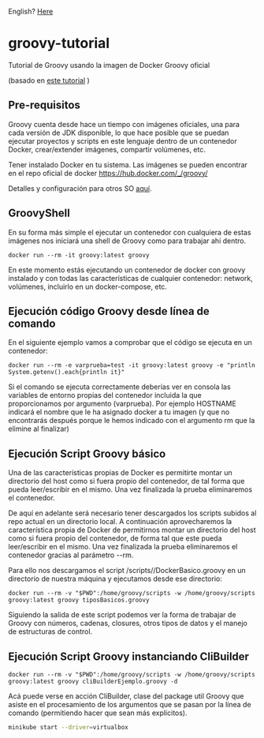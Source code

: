 English? [Here](README.md)

# groovy-tutorial
Tutorial de Groovy usando la imagen de Docker Groovy oficial

(basado en [este tutorial](https://groovy-lang.gitlab.io/101-scripts/docker/basico.html) )

## Pre-requisitos

Groovy cuenta desde hace un tiempo con imágenes oficiales, una para cada versión de JDK disponible, lo que hace posible que se puedan ejecutar proyectos y scripts en este lenguaje dentro de un contenedor Docker, crear/extender imágenes, compartir volúmenes, etc.

Tener instalado Docker en tu sistema.
Las imágenes se pueden encontrar en el repo oficial de docker https://hub.docker.com/_/groovy/


Detalles y configuración para otros SO [aquí](https://minikube.sigs.k8s.io/docs/start/).

## GroovyShell

En su forma más simple el ejecutar un contenedor con cualquiera de estas imágenes nos iniciará una shell de Groovy como para trabajar ahí dentro.

```console
docker run --rm -it groovy:latest groovy
```
En este momento estás ejecutando un contenedor de docker con groovy instalado y con todas las características de cualquier contenedor: network, volúmenes, incluirlo en un docker-compose, etc.

## Ejecución código Groovy desde línea de comando

En el siguiente ejemplo vamos a comprobar que el código se ejecuta en un contenedor:

```console
docker run --rm -e varprueba=test -it groovy:latest groovy -e "println System.getenv().each{println it}"
```

Si el comando se ejecuta correctamente deberías ver en consola las variables de entorno propias del contenedor incluida la que proporcionamos por argumento (varprueba). Por ejemplo HOSTNAME indicará el nombre que le ha asignado docker a tu imagen (y que no encontrarás después porque le hemos indicado con el argumento rm que la elimine al finalizar)

## Ejecución Script Groovy básico

Una de las características propias de Docker es permitirte montar un directorio del host como si fuera propio del contenedor, de tal forma que pueda leer/escribir en el mismo. Una vez finalizada la prueba eliminaremos el contenedor.

De aquí en adelante será necesario tener descargados los scripts subidos al repo actual en un directorio local.
A continuación aprovecharemos la característica propia de Docker de permitirnos montar un directorio del host como si fuera propio del contenedor, de forma tal que este pueda leer/escribir en el mismo. Una vez finalizada la prueba eliminaremos el contenedor gracias al parámetro --rm.

Para ello nos descargamos el script /scripts//DockerBasico.groovy en un directorio de nuestra máquina y ejecutamos desde ese directorio:

```console
docker run --rm -v "$PWD":/home/groovy/scripts -w /home/groovy/scripts groovy:latest groovy tiposBasicos.groovy
```
Siguiendo la salida de este script podemos ver la forma de trabajar de Groovy con números, cadenas, closures, otros tipos de datos y el manejo de estructuras de control.

## Ejecución Script Groovy instanciando CliBuilder

```console
docker run --rm -v "$PWD":/home/groovy/scripts -w /home/groovy/scripts groovy:latest groovy cliBuilderEjemplo.groovy -d
```

Acá puede verse en acción CliBuilder, clase del package util Groovy que asiste en el procesamiento de los argumentos que se pasan por la línea de comando (permitiendo hacer que sean más explícitos).


```bash
minikube start --driver=virtualbox
```

